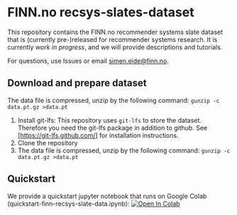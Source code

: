 # FINN.no recsys-slates-dataset
This repository contains the FINN.no recommender systems slate dataset that is (currently pre-)released for recommender systems research.
It is currently *work in progress*, and we will provide descriptions and tutorials.

For questions, use Issues or email simen.eide@finn.no.

## Download and prepare dataset

The data file is compressed, unzip by the following command: `gunzip -c data.pt.gz >data.pt`

1. Install git-lfs: This repository uses `git-lfs` to store the dataset. Therefore you need the git-lfs package in addition to github. See [https://git-lfs.github.com/] for installation instructions.
2. Clone the repository
3. The data file is compressed, unzip by the following command: `gunzip -c data.pt.gz >data.pt`

## Quickstart
We provide a quickstart jupyter notebook that runs on Google Colab (quickstart-finn-recsys-slate-data.ipynb): [![Open In Colab](https://colab.research.google.com/assets/colab-badge.svg)](https://colab.research.google.com/github/finn-no/recsys-slates-dataset/blob/master/quickstart-finn-recsys-slate-data.ipynb)